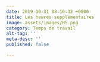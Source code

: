 ```yaml
---
date: 2019-10-31 08:16:32 +0000
title: Les heures supplémentaires
image: assets/images/HS.png
category: Temps de travail
alt-tag: ''
meta-desc: ''
published: false

---
```

